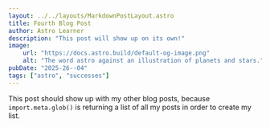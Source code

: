 ```yaml
---
layout: ../../layouts/MarkdownPostLayout.astro
title: Fourth Blog Post
author: Astro Learner
description: "This post will show up on its own!"
image:
    url: "https://docs.astro.build/default-og-image.png"
    alt: "The word astro against an illustration of planets and stars."
pubDate: "2025-26--04"
tags: ["astro", "successes"]
---
```

This post should show up with my other blog posts, because `import.meta.glob()` is returning a list of all my posts in order to create my list.